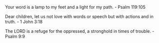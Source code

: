 Your word is a lamp to my feet and a light for my path. - Psalm 119:105

Dear children, let us not love with words or speech but with actions and in truth. - 1 John 3:18

The LORD is a refuge for the oppressed, a stronghold in times of trouble. - Psalm 9:9

